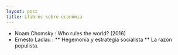 ```yaml
---
layout: post
title: Llibres sobre econòmia
--- 
```


* Noam Chomsky : Who rules the world? (2016)
* Ernesto Laclau :
** Hegemonía y estrategia socialista 
** La razón populista. 